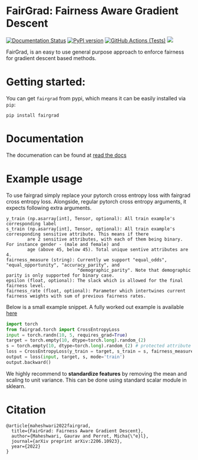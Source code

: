 # FairGrad: Fairness Aware Gradient Descent
[![Documentation Status](https://readthedocs.org/projects/fairgrad/badge/?version=latest)](https://fairgrad.readthedocs.io/en/latest/?badge=latest)
[![PyPI version](https://badge.fury.io/py/fairgrad.svg)](https://badge.fury.io/py/fairgrad)
[![GitHub Actions (Tests)](https://github.com/saist1993/fairgrad/actions/workflows/build.yaml/badge.svg)](https://github.com/saist1993/fairgrad/actions/workflows/build.yaml)
<a href="https://arxiv.org/abs/2206.10923"><img src="http://img.shields.io/badge/Paper-PDF-red.svg"></a>

FairGrad, is an easy to use general purpose approach to enforce fairness for gradient descent based methods. 

# Getting started: 
You can get ```fairgrad``` from pypi, which means it can be easily installed via ```pip```:
```
pip install fairgrad
```

# Documentation
The documenation can be found at [read the docs](https://fairgrad.readthedocs.io/en/latest/index.html)

# Example usage 
To use fairgrad simply replace your pytorch cross entropy loss with fairgrad cross entropy loss. 
Alongside, regular pytorch cross entropy arguments, it expects following extra arguments.

```
y_train (np.asarray[int], Tensor, optional): All train example's corresponding label
s_train (np.asarray[int], Tensor, optional): All train example's corresponding sensitive attribute. This means if there
        are 2 sensitive attributes, with each of them being binary. For instance gender - (male and female) and
        age (above 45, below 45). Total unique sentive attributes are 4.
fairness_measure (string): Currently we support "equal_odds", "equal_opportunity", "accuracy_parity", and 
                           "demographic_parity". Note that demographic parity is only supported for binary case.
epsilon (float, optional): The slack which is allowed for the final fairness level.
fairness_rate (float, optional): Parameter which intertwines current fairness weights with sum of previous fairness rates.
```

Below is a small example snippet. A fully worked out example is available [here](https://github.com/saist1993/fairgrad/blob/main/examples/simple_classification_dataset.py)
```python
import torch
from fairgrad.torch import CrossEntropyLoss
input = torch.randn(10, 5, requires_grad=True)
target = torch.empty(10, dtype=torch.long).random_(2)
s = torch.empty(10, dtype=torch.long).random_(2) # protected attribute
loss = CrossEntropyLoss(y_train = target, s_train = s, fairness_measure = 'equal_odds')
output = loss(input, target, s, mode='train')
output.backward()
```

We highly recommend to **standardize features** by removing the mean and scaling to unit variance.
This can be done using standard scalar module in sklearn.

# Citation
```
@article{maheshwari2022fairgrad,
  title={FairGrad: Fairness Aware Gradient Descent},
  author={Maheshwari, Gaurav and Perrot, Micha{\"e}l},
  journal={arXiv preprint arXiv:2206.10923},
  year={2022}
}
```
